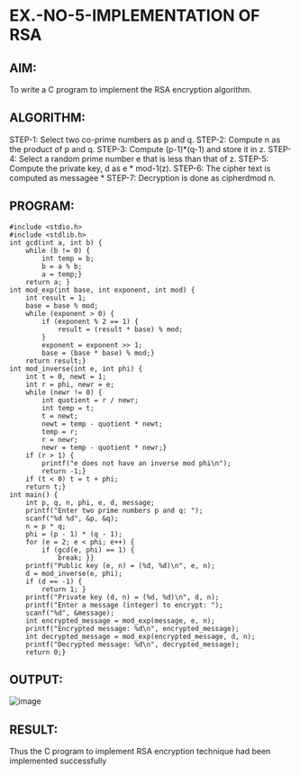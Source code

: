 # EX.-NO-5-IMPLEMENTATION OF RSA
## AIM:
  To write a C program to implement the RSA encryption algorithm.
## ALGORITHM:
  STEP-1: Select two co-prime numbers as p and q.
  STEP-2: Compute n as the product of p and q.
  STEP-3: Compute (p-1)*(q-1) and store it in z.
  STEP-4: Select a random prime number e that is less than that of z.
  STEP-5: Compute the private key, d as e * mod-1(z).
  STEP-6: The cipher text is computed as messagee *
  STEP-7: Decryption is done as cipherdmod n.
## PROGRAM: 
```
#include <stdio.h>
#include <stdlib.h>
int gcd(int a, int b) {
    while (b != 0) {
        int temp = b;
        b = a % b;
        a = temp;}
    return a; }
int mod_exp(int base, int exponent, int mod) {
    int result = 1;
    base = base % mod;
    while (exponent > 0) {
        if (exponent % 2 == 1) {
            result = (result * base) % mod;
        }
        exponent = exponent >> 1;
        base = (base * base) % mod;}
    return result;}
int mod_inverse(int e, int phi) {
    int t = 0, newt = 1;
    int r = phi, newr = e;
    while (newr != 0) {
        int quotient = r / newr;
        int temp = t;
        t = newt;
        newt = temp - quotient * newt;
        temp = r;
        r = newr;
        newr = temp - quotient * newr;}
    if (r > 1) {
        printf("e does not have an inverse mod phi\n");
        return -1;}
    if (t < 0) t = t + phi;
    return t;}
int main() {
    int p, q, n, phi, e, d, message;
    printf("Enter two prime numbers p and q: ");
    scanf("%d %d", &p, &q);
    n = p * q;
    phi = (p - 1) * (q - 1);
    for (e = 2; e < phi; e++) {
        if (gcd(e, phi) == 1) {
            break; }}
    printf("Public key (e, n) = (%d, %d)\n", e, n);
    d = mod_inverse(e, phi);
    if (d == -1) {
        return 1; }
    printf("Private key (d, n) = (%d, %d)\n", d, n);
    printf("Enter a message (integer) to encrypt: ");
    scanf("%d", &message);
    int encrypted_message = mod_exp(message, e, n);
    printf("Encrypted message: %d\n", encrypted_message);
    int decrypted_message = mod_exp(encrypted_message, d, n);
    printf("Decrypted message: %d\n", decrypted_message);
    return 0;}
```
## OUTPUT:
![image](https://github.com/user-attachments/assets/9ca3e60d-bbe8-4671-a972-a0e12d24e4be)
## RESULT:
  Thus the C program to implement RSA encryption technique had been implemented successfully
